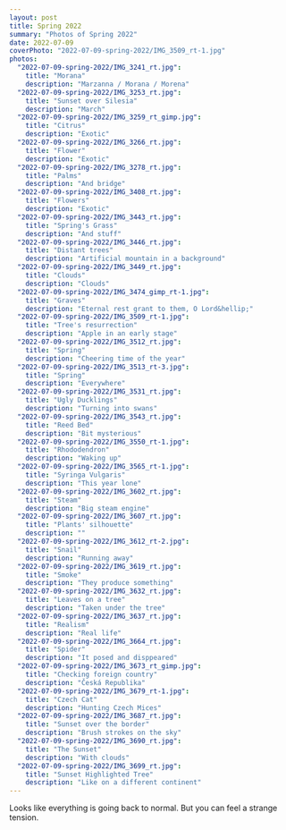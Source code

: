 ```yaml
---
layout: post
title: Spring 2022
summary: "Photos of Spring 2022"
date: 2022-07-09
coverPhoto: "2022-07-09-spring-2022/IMG_3509_rt-1.jpg"
photos:
  "2022-07-09-spring-2022/IMG_3241_rt.jpg":
    title: "Morana"
    description: "Marzanna / Morana / Morena"
  "2022-07-09-spring-2022/IMG_3253_rt.jpg":
    title: "Sunset over Silesia"
    description: "March"
  "2022-07-09-spring-2022/IMG_3259_rt_gimp.jpg":
    title: "Citrus"
    description: "Exotic"
  "2022-07-09-spring-2022/IMG_3266_rt.jpg":
    title: "Flower"
    description: "Exotic"
  "2022-07-09-spring-2022/IMG_3278_rt.jpg":
    title: "Palms"
    description: "And bridge"
  "2022-07-09-spring-2022/IMG_3408_rt.jpg":
    title: "Flowers"
    description: "Exotic"
  "2022-07-09-spring-2022/IMG_3443_rt.jpg":
    title: "Spring's Grass"
    description: "And stuff"
  "2022-07-09-spring-2022/IMG_3446_rt.jpg":
    title: "Distant trees"
    description: "Artificial mountain in a background"
  "2022-07-09-spring-2022/IMG_3449_rt.jpg":
    title: "Clouds"
    description: "Clouds"
  "2022-07-09-spring-2022/IMG_3474_gimp_rt-1.jpg":
    title: "Graves"
    description: "Eternal rest grant to them, O Lord&hellip;"
  "2022-07-09-spring-2022/IMG_3509_rt-1.jpg":
    title: "Tree's resurrection"
    description: "Apple in an early stage"
  "2022-07-09-spring-2022/IMG_3512_rt.jpg":
    title: "Spring"
    description: "Cheering time of the year"
  "2022-07-09-spring-2022/IMG_3513_rt-3.jpg":
    title: "Spring"
    description: "Everywhere"
  "2022-07-09-spring-2022/IMG_3531_rt.jpg":
    title: "Ugly Ducklings"
    description: "Turning into swans"
  "2022-07-09-spring-2022/IMG_3543_rt.jpg":
    title: "Reed Bed"
    description: "Bit mysterious"
  "2022-07-09-spring-2022/IMG_3550_rt-1.jpg":
    title: "Rhododendron"
    description: "Waking up"
  "2022-07-09-spring-2022/IMG_3565_rt-1.jpg":
    title: "Syringa Vulgaris"
    description: "This year lone"
  "2022-07-09-spring-2022/IMG_3602_rt.jpg":
    title: "Steam"
    description: "Big steam engine"
  "2022-07-09-spring-2022/IMG_3607_rt.jpg":
    title: "Plants' silhouette"
    description: ""
  "2022-07-09-spring-2022/IMG_3612_rt-2.jpg":
    title: "Snail"
    description: "Running away"
  "2022-07-09-spring-2022/IMG_3619_rt.jpg":
    title: "Smoke"
    description: "They produce something"
  "2022-07-09-spring-2022/IMG_3632_rt.jpg":
    title: "Leaves on a tree"
    description: "Taken under the tree"
  "2022-07-09-spring-2022/IMG_3637_rt.jpg":
    title: "Realism"
    description: "Real life"
  "2022-07-09-spring-2022/IMG_3664_rt.jpg":
    title: "Spider"
    description: "It posed and disppeared"
  "2022-07-09-spring-2022/IMG_3673_rt_gimp.jpg":
    title: "Checking foreign country"
    description: "Česká Republika"
  "2022-07-09-spring-2022/IMG_3679_rt-1.jpg":
    title: "Czech Cat"
    description: "Hunting Czech Mices"
  "2022-07-09-spring-2022/IMG_3687_rt.jpg":
    title: "Sunset over the border"
    description: "Brush strokes on the sky"
  "2022-07-09-spring-2022/IMG_3690_rt.jpg":
    title: "The Sunset"
    description: "With clouds"
  "2022-07-09-spring-2022/IMG_3699_rt.jpg":
    title: "Sunset Highlighted Tree"
    description: "Like on a different continent"
---
```


Looks like everything is going back to normal. But you can feel
a strange tension.
